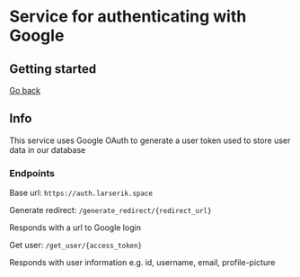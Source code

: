 # Service for authenticating with Google

## Getting started

[Go back](backend/api)

## Info

This service uses Google OAuth to generate a user token used to store user data in our database

### Endpoints

Base url: `https://auth.larserik.space`

Generate redirect: `/generate_redirect/{redirect_url}`

Responds with a url to Google login

Get user: `/get_user/{access_token}`

Responds with user information e.g. id, username, email, profile-picture
